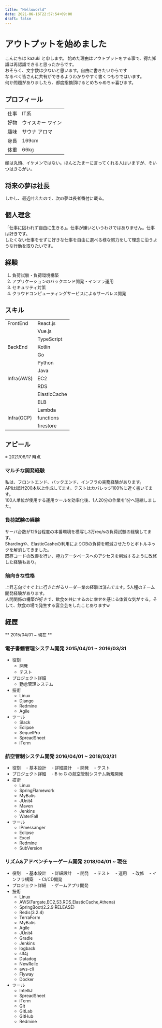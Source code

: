 ```yaml
---
title: "Helloworld"
date: 2021-06-16T22:57:54+09:00
draft: false
---
```


# アウトプットを始めました

こんにちは kazuki と申します。
始めた理由はアウトプットをする事で、得た知識は再認識できると思ったからです。  
おそらく、文字数は少ないと思います。自由に書きたいからです  
なるべく皆さんに共有ができるようわかりやすく書くつもりではいます。  
何か問題がありましたら、都度指摘頂けるとめちゃめちゃ喜びます。  

## プロフィール
|      |      |
| ---- | ---- |
| 仕事 | IT系 | 
| 好物 | ウイスキー ワイン |
| 趣味 | サウナ アロマ |
| 身長 | 169cm |
| 体重 | 66kg |

顔は丸顔、イケメンではない。ほんとたまーに言ってくれる人はいますが、そいつはきちがい。  

## 将来の夢は社長
しかし、最近叶えたので、次の夢は長者番付に載る。

## 個人理念
「仕事に囚われず自由に生きる」。仕事が嫌いというわけではありません。仕事は好きです。  
したくない仕事をせずに好きな仕事を自由に選べる様な努力をして理念に沿うような行動を取りたいです。  

## 経験
1. 負荷試験・負荷環境構築
2. アプリケーションのバックエンド開発・インフラ運用
3. セキュリティ対策
4. クラウドコンピューティングサービスによるサーバレス開発

## スキル

|      |      |
| ---- | ---- |
| FrontEnd | React.js |
|          | Vue.js   |
|          | TypeScript   |
| BackEnd  | Kotlin |
|          | Go     |
|          | Python |
|          | Java |
| Infra(AWS)    | EC2 |
|          | RDS |
|          | ElasticCache |
|          | ELB |
|          | Lambda |
| Infra(GCP)  | functions |
|          | firestore |

## アピール
※ 2021/06/17 時点
### マルチな開発経験
私は、フロントエンド、バックエンド、インフラの実務経験があります。  
APIは総計200本以上作成してます。テストはカバレッジ100%に近く書いてます。  
100人単位が使用する運用ツールを効率化後、1人20分の作業を1分へ短縮しました。  

### 負荷試験の経験
サーバ台数が125台程度の本番環境を模写し3万req/sの負荷試験の経験してます。  
Shardingや、ElasticCasheの利用によりDBの負荷を軽減させたりとボトルネックを解消してきました。  
既存コードの改善を行い、極力データベースへのアクセスを削減するように改修した経験もあり。  

### 前向きな性格
上昇志向ですぐ上に行きたがるリーダー業の経験は済んでます。5人程のチーム開発経験があります。  
人間関係の構築が好きで、飲食を共にするのに幸せを感じる体質な気がする。そして、飲食の場で発生する宴会芸をしたことありますw

## 経歴

** 2015/04/01 ~ 現在 **

### 電子書籍管理システム開発 2015/04/01 ~ 2016/03/31
- 役割
  - 開発
  - テスト
- プロジェクト詳細
  - 勤怠管理システム
- 技術
  - Linux
  - Django
  - Redmine
  - Agile
- ツール
  - Slack
  - Eclipse
  - SequelPro
  - SpreadSheet
  - iTerm

### 航空管制システム開発 2016/04/01 ~ 2018/03/31
- 役割
　- 基本設計
　- 詳細設計
　- 開発
　- テスト
- プロジェクト詳細
　- B to G の航空管制システム新規開発
- 技術
  - Linux
  - SpringFlamework
  - MyBatis
  - JUnit4
  - Maven
  - Jenkins
  - WaterFall
- ツール
  - IPmessanger
  - Eclipse
  - Excel
  - Redmine
  - SubVersion

### リズム&アドベンチャーゲーム開発 2018/04/01 ~ 現在
- 役割
　- 基本設計
　- 詳細設計
　- 開発
　- テスト
　- 運用
　- 改修
　- インフラ構築
　- CI/CD開発
- プロジェクト詳細
　- ゲームアプリ開発
- 技術
  - Linux
  - AWS(Fargate,EC2,S3,RDS,ElasticCache,Athena)
  - SpringBoot(2.2.9 RELEASE)
  - Redis(3.2.4)
  - TerraForm
  - MyBatis
  - Agile
  - JUnit4
  - Gradle
  - Jenkins
  - logback
  - slf4j
  - Datadog
  - NewRelic
  - aws-cli
  - Flyway
  - Docker
- ツール
  - IntelliJ
  - SpreadSheet
  - iTerm
  - Git
  - GitLab
  - GitHub
  - Redmine

